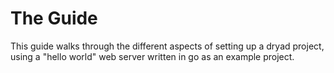# The Guide

This guide walks through the different aspects of setting up a dryad project, using a "hello world" web server written in go as an example project.

